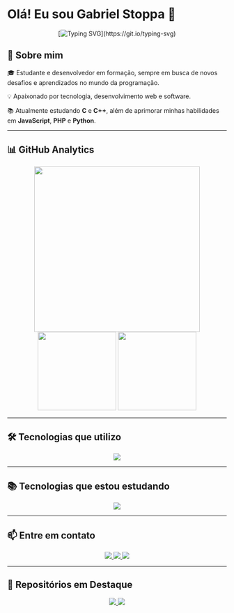 # Olá! Eu sou Gabriel Stoppa 👋

<div align="center">
  
  [![Typing SVG](https://readme-typing-svg.herokuapp.com/?color=00bfbf&size=35&center=true&vCenter=true&width=1000&lines=Estudante+e+Desenvolvedor+em+Formação!)](https://git.io/typing-svg)

</div>

## 🚀 Sobre mim

🎓 Estudante e desenvolvedor em formação, sempre em busca de novos desafios e aprendizados no mundo da programação.

💡 Apaixonado por tecnologia, desenvolvimento web e software.

📚 Atualmente estudando **C** e **C++**, além de aprimorar minhas habilidades em **JavaScript**, **PHP** e **Python**.

---

## 📊 GitHub Analytics

<div align="center">
  <img height="380em" src="https://github-readme-stats.vercel.app/api/top-langs/?username=GabrielStoppa&layout=compact&langs_count=20&theme=nightowl&include_private=true"/>
  <img height="180em" src="https://github-readme-stats.vercel.app/api?username=GabrielStoppa&show_icons=true&theme=nightowl&include_all_commits=true&count_private=true"/>
  <img height="180em" src="https://github-readme-streak-stats.herokuapp.com/?user=GabrielStoppa&theme=nightowl" />
</div>

---

## 🛠️ Tecnologias que utilizo

<div align="center">
  <img src="https://skillicons.dev/icons?i=js,html,css,php,mysql,python" />
</div>

---

## 📚 Tecnologias que estou estudando

<div align="center">
  <img src="https://skillicons.dev/icons?i=cpp,c" />
</div>

---

## 📫 Entre em contato

<div align="center">
  <a href="https://www.instagram.com/gabriel.stoppa_/" target="_blank">
    <img src="https://img.shields.io/badge/Instagram-E4405F?style=for-the-badge&logo=instagram&logoColor=white">
  </a>
  <a href="mailto:gabriel.stoppa48@gmail.com">
    <img src="https://img.shields.io/badge/-Gmail-%23333?style=for-the-badge&logo=gmail&logoColor=white">
  </a>
  <a href="https://www.linkedin.com/in/gabriel-stoppa-de-freitas-275583267/" target="_blank">
    <img src="https://img.shields.io/badge/-LinkedIn-%230077B5?style=for-the-badge&logo=linkedin&logoColor=white">
  </a>
</div>

---

## 📁 Repositórios em Destaque

<div align="center">
  <a href="https://github.com/GabrielStoppa?tab=repositories">
    <img src="https://github-readme-stats.vercel.app/api/pin/?username=GabrielStoppa&repo=SEU-REPOSITORIO&theme=nightowl">
  </a>
  <a href="https://github.com/GabrielStoppa?tab=repositories">
    <img src="https://github-readme-stats.vercel.app/api/pin/?username=GabrielStoppa&repo=OUTRO-REPOSITORIO&theme=nightowl">
  </a>
</div>

